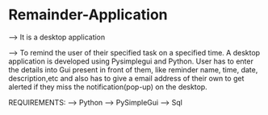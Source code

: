 # Remainder-Application

--> It is a desktop application

--> To remind the user of their specified task on a specified time.
A desktop application is developed using Pysimplegui and Python.
User has to enter the details into Gui present in front of them, like reminder name, time, date, description,etc
and also has to give a email address of their own to get alerted if they miss the notification(pop-up) on the
desktop.

REQUIREMENTS:
--> Python
--> PySimpleGui
--> Sql
